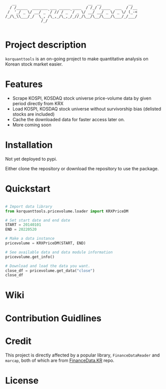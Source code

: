 ```
   __                                __  __            __  
  / /_____  _______ ___ _____ ____  / /_/ /____  ___  / /__
 /  '_/ _ \/ __/ _ `/ // / _ `/ _ \/ __/ __/ _ \/ _ \/ (_-<
/_/\_\\___/_/  \_, /\_,_/\_,_/_//_/\__/\__/\___/\___/_/___/
                /_/                                        
                                                                                                      
```                                                                                                                                                       
                                                                                                                                                          
# Project description                                                                                                                                                          

`korquanttools` is an on-going project to make quantitative analysis on Korean stock market easier. 

# Features

- Scrape KOSPI, KOSDAQ stock universe price-volume data by given period directly from KRX
- Load KOSPI, KOSDAQ stock universe without survivorship bias (delisted stocks are included)
- Cache the downloaded data for faster access later on.
- More coming soon

# Installation

Not yet deployed to pypi. 

Either clone the repository or download the repository to use the package. 

# Quickstart

```python

# Import data library
from korquanttools.pricevolume.loader import KRXPriceDM

# Set start date and end date 
START = 20140101
END = 20220520

# Make a data instance
pricevolume = KRXPriceDM(START, END)

# See available data and data module information
pricevolume.get_info()

# Download and load the data you want.
close_df = pricevolume.get_data("close")
close_df

```

# Wiki

# Contribution Guidlines

# Credit

This project is directly affected by a popular library, `FinanceDataReader` and `marcap`, both of which are from [FinanceData.KR](http://FinanceData.KR) repo.

# License
